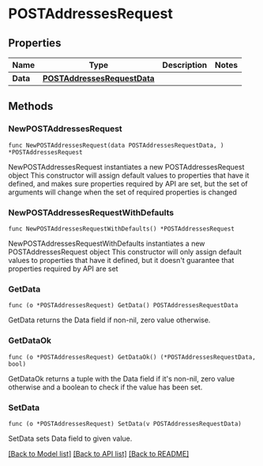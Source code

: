 # POSTAddressesRequest

## Properties

Name | Type | Description | Notes
------------ | ------------- | ------------- | -------------
**Data** | [**POSTAddressesRequestData**](POSTAddressesRequestData.md) |  | 

## Methods

### NewPOSTAddressesRequest

`func NewPOSTAddressesRequest(data POSTAddressesRequestData, ) *POSTAddressesRequest`

NewPOSTAddressesRequest instantiates a new POSTAddressesRequest object
This constructor will assign default values to properties that have it defined,
and makes sure properties required by API are set, but the set of arguments
will change when the set of required properties is changed

### NewPOSTAddressesRequestWithDefaults

`func NewPOSTAddressesRequestWithDefaults() *POSTAddressesRequest`

NewPOSTAddressesRequestWithDefaults instantiates a new POSTAddressesRequest object
This constructor will only assign default values to properties that have it defined,
but it doesn't guarantee that properties required by API are set

### GetData

`func (o *POSTAddressesRequest) GetData() POSTAddressesRequestData`

GetData returns the Data field if non-nil, zero value otherwise.

### GetDataOk

`func (o *POSTAddressesRequest) GetDataOk() (*POSTAddressesRequestData, bool)`

GetDataOk returns a tuple with the Data field if it's non-nil, zero value otherwise
and a boolean to check if the value has been set.

### SetData

`func (o *POSTAddressesRequest) SetData(v POSTAddressesRequestData)`

SetData sets Data field to given value.



[[Back to Model list]](../README.md#documentation-for-models) [[Back to API list]](../README.md#documentation-for-api-endpoints) [[Back to README]](../README.md)


